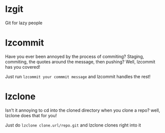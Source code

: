 # lzgit
Git for lazy people
# lzcommit
Have you ever been annoyed by the process of commiting? Staging, commiting, the quotes around the message, then pushing? Well, lzcommit has you covered!

Just run `lzcommit your commmit message` and lzcommit handles the rest!
# lzclone
Isn't it annoying to cd into the cloned directory when you clone a repo? well, lzclone does that for you!

Just do `lzclone clone.url/repo.git` and lzclone clones right into it
